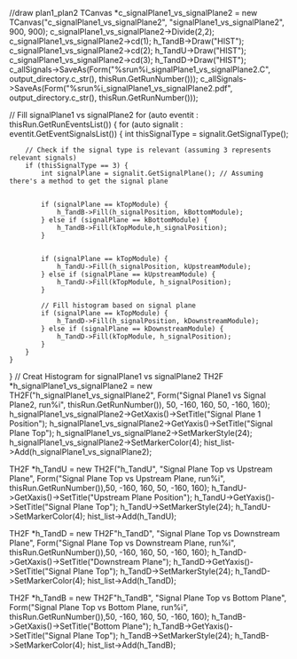 //draw plan1_plan2
   TCanvas *c_signalPlane1_vs_signalPlane2 = new TCanvas("c_signalPlane1_vs_signalPlane2", "signalPlane1_vs_signalPlane2", 900, 900);
  c_signalPlane1_vs_signalPlane2->Divide(2,2);
  c_signalPlane1_vs_signalPlane2->cd(1);
  h_TandB->Draw("HIST");
  c_signalPlane1_vs_signalPlane2->cd(2);
  h_TandU->Draw("HIST");
  c_signalPlane1_vs_signalPlane2->cd(3);
  h_TandD->Draw("HIST");
  c_allSignals->SaveAs(Form("%srun%i_signalPlane1_vs_signalPlane2.C", output_directory.c_str(), thisRun.GetRunNumber()));
  c_allSignals->SaveAs(Form("%srun%i_signalPlane1_vs_signalPlane2.pdf", output_directory.c_str(), thisRun.GetRunNumber()));

  // Fill signalPlane1 vs signalPlane2
for (auto eventit : thisRun.GetRunEventsList()) {
    for (auto signalit : eventit.GetEventSignalsList()) {
        int thisSignalType = signalit.GetSignalType();

        // Check if the signal type is relevant (assuming 3 represents relevant signals)
        if (thisSignalType == 3) {
            int signalPlane = signalit.GetSignalPlane(); // Assuming there's a method to get the signal plane

          
            if (signalPlane == kTopModule) {
                h_TandB->Fill(h_signalPosition, kBottomModule);
            } else if (signalPlane == kBottomModule) {
                h_TandB->Fill(kTopModule,h_signalPosition);
            }

            
            if (signalPlane == kTopModule) {
                h_TandU->Fill(h_signalPosition, kUpstreamModule);
            } else if (signalPlane == kUpstreamModule) {
                h_TandU->Fill(kTopModule, h_signalPosition);
            }

            // Fill histogram based on signal plane
            if (signalPlane == kTopModule) {
                h_TandD->Fill(h_signalPosition, kDownstreamModule);
            } else if (signalPlane == kDownstreamModule) {
                h_TandD->Fill(kTopModule, h_signalPosition);
            }
        }
    }
}
  // Creat Histogram for signalPlane1 vs signalPlane2
  TH2F *h_signalPlane1_vs_signalPlane2 = new TH2F("h_signalPlane1_vs_signalPlane2", Form("Signal Plane1 vs Signal Plane2, run%i", thisRun.GetRunNumber()), 50, -160, 160, 50, -160, 160);
  h_signalPlane1_vs_signalPlane2->GetXaxis()->SetTitle("Signal Plane 1 Position");
  h_signalPlane1_vs_signalPlane2->GetYaxis()->SetTitle("Signal Plane Top");
  h_signalPlane1_vs_signalPlane2->SetMarkerStyle(24);
  h_signalPlane1_vs_signalPlane2->SetMarkerColor(4);
  hist_list->Add(h_signalPlane1_vs_signalPlane2);

  TH2F *h_TandU = new TH2F("h_TandU", "Signal Plane Top vs Upstream Plane", Form("Signal Plane Top vs Upstream Plane, run%i", thisRun.GetRunNumber()),50, -160, 160, 50, -160, 160);
  h_TandU->GetXaxis()->SetTitle("Upstream Plane Position");
  h_TandU->GetYaxis()->SetTitle("Signal Plane Top");
  h_TandU->SetMarkerStyle(24);
  h_TandU->SetMarkerColor(4);
  hist_list->Add(h_TandU);

  TH2F *h_TandD = new TH2F"h_TandD", "Signal Plane Top vs Downstream Plane", Form("Signal Plane Top vs Downstream Plane, run%i", thisRun.GetRunNumber()),50, -160, 160, 50, -160, 160);
  h_TandD->GetXaxis()->SetTitle("Downstream Plane");
  h_TandD->GetYaxis()->SetTitle("Signal Plane Top");
  h_TandD->SetMarkerStyle(24);
  h_TandD->SetMarkerColor(4);
  hist_list->Add(h_TandD);

  TH2F *h_TandB = new TH2F"h_TandB", "Signal Plane Top vs Bottom Plane", Form("Signal Plane Top vs Bottom Plane, run%i", thisRun.GetRunNumber()),50, -160, 160, 50, -160, 160);
  h_TandB->GetXaxis()->SetTitle("Bottom Plane");
  h_TandB->GetYaxis()->SetTitle("Signal Plane Top");
  h_TandB->SetMarkerStyle(24);
  h_TandB->SetMarkerColor(4);
  hist_list->Add(h_TandB);
